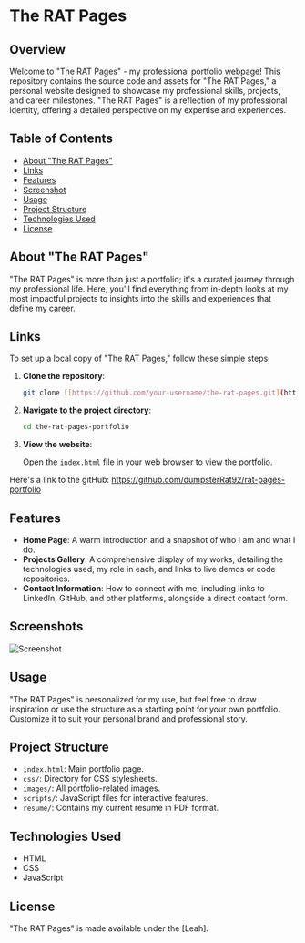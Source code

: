 # The RAT Pages

## Overview

Welcome to "The RAT Pages" - my professional portfolio webpage! This repository contains the source code and assets for "The RAT Pages," a personal website designed to showcase my professional skills, projects, and career milestones. "The RAT Pages" is a reflection of my professional identity, offering a detailed perspective on my expertise and experiences.

## Table of Contents

- [About "The RAT Pages"](#about-the-rat-pages)
- [Links](#Links)
- [Features](#features)
- [Screenshot](#screenshot)
- [Usage](#usage)
- [Project Structure](#project-structure)
- [Technologies Used](#technologies-used)
- [License](#license)

## About "The RAT Pages"

"The RAT Pages" is more than just a portfolio; it's a curated journey through my professional life.  Here, you'll find everything from in-depth looks at my most impactful projects to insights into the skills and experiences that define my career.

## Links

To set up a local copy of "The RAT Pages," follow these simple steps:

1. **Clone the repository**:

    ```bash
    git clone [[https://github.com/your-username/the-rat-pages.git](https://github.com/dumpsterRat92/rat-pages.git)](https://github.com/dumpsterRat92/rat-pages-portfolio.git)
    ```

2. **Navigate to the project directory**:

    ```bash
    cd the-rat-pages-portfolio
    ```

3. **View the website**:

    Open the `index.html` file in your web browser to view the portfolio.

Here's a link to the gitHub: https://github.com/dumpsterRat92/rat-pages-portfolio
## Features

- **Home Page**: A warm introduction and a snapshot of who I am and what I do.
- **Projects Gallery**: A comprehensive display of my works, detailing the technologies used, my role in each, and links to live demos or code repositories.
- **Contact Information**: How to connect with me, including links to LinkedIn, GitHub, and other platforms, alongside a direct contact form.

## Screenshots

![Screenshot](assets/screencapture-file-C-Users-ryour-ratpages-index-html-2024-01-08-14_05_36.png)

## Usage

"The RAT Pages" is personalized for my use, but feel free to draw inspiration or use the structure as a starting point for your own portfolio. Customize it to suit your personal brand and professional story. 


## Project Structure

- `index.html`: Main portfolio page.
- `css/`: Directory for CSS stylesheets.
- `images/`: All portfolio-related images.
- `scripts/`: JavaScript files for interactive features.
- `resume/`: Contains my current resume in PDF format.

## Technologies Used

- HTML
- CSS
- JavaScript

## License

"The RAT Pages" is made available under the [Leah]. 
